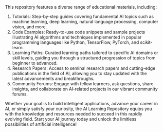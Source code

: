 This repository features a diverse range of educational materials, including:

1. Tutorials: Step-by-step guides covering fundamental AI topics such as machine learning, deep learning, natural language processing, computer vision, and more.
2. Code Examples: Ready-to-use code snippets and sample projects illustrating AI algorithms and techniques implemented in popular programming languages like Python, TensorFlow, PyTorch, and scikit-learn.
3. Learning Paths: Curated learning paths tailored to specific AI domains or skill levels, guiding you through a structured progression of topics from beginner to advanced.
4. Research Papers: Access to seminal research papers and cutting-edge publications in the field of AI, allowing you to stay updated with the latest advancements and breakthroughs.
5. Community Forums: Engage with fellow learners, ask questions, share insights, and collaborate on AI-related projects in our vibrant community forums.

Whether your goal is to build intelligent applications, advance your career in AI, or simply satisfy your curiosity, the AI Learning Repository equips you with the knowledge and resources needed to succeed in this rapidly evolving field. Start your AI journey today and unlock the limitless possibilities of artificial intelligence!
